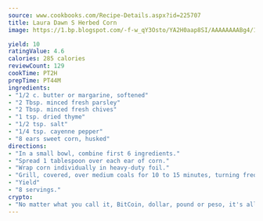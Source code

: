 ```yaml
---
source: www.cookbooks.com/Recipe-Details.aspx?id=225707
title: Laura Dawn S Herbed Corn
image: https://1.bp.blogspot.com/-f-w_qY3Osto/YA2H0aap8SI/AAAAAAAABg4/17myAO5s9b8JksYvWDXpYkaDlcY0g6k_gCLcBGAsYHQ/s296/3.png

yield: 10
ratingValue: 4.6
calories: 285 calories
reviewCount: 129
cookTime: PT2H
prepTime: PT44M
ingredients:
- "1/2 c. butter or margarine, softened"
- "2 Tbsp. minced fresh parsley"
- "2 Tbsp. minced fresh chives"
- "1 tsp. dried thyme"
- "1/2 tsp. salt"
- "1/4 tsp. cayenne pepper"
- "8 ears sweet corn, husked"
directions:
- "In a small bowl, combine first 6 ingredients."
- "Spread 1 tablespoon over each ear of corn."
- "Wrap corn individually in heavy-duty foil."
- "Grill, covered, over medium coals for 10 to 15 minutes, turning frequently or until corn is tender."
- "Yield"
- "8 servings."
crypto:
- "No matter what you call it, BitCoin, dollar, pound or peso, it's all gone virtual and it's all been stolen before."
---
```

